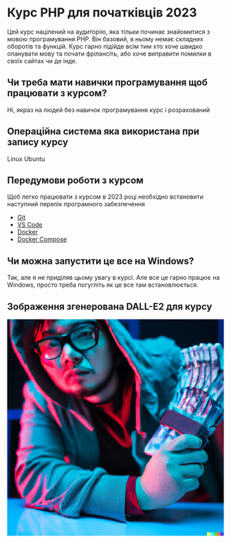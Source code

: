# Курс PHP для початківців 2023

Цей курс націлений на аудиторію, яка тільки починає знайомитися з мовою програмування PHP. Він базовий, в ньому немає складних оборотів та функцій. Курс гарно підійде всім тим хто хоче швидко опанувати мову та почати фрілансіть, або хоче виправити помилки в своїх сайтах чи де інде.

## Чи треба мати навички програмування щоб працювати з курсом?
Ні, якраз на людей без навичок програмування курс і розрахований

## Операційна система яка використана при запису курсу
Linux Ubuntu

## Передумови роботи з курсом
Щоб легко працювати з курсом в 2023 році необхідно встановити наступний перелік програмного забезпечення
- [Git](https://www.digitalocean.com/community/tutorials/how-to-install-git-on-ubuntu-20-04)
- [VS Code](https://code.visualstudio.com/docs/setup/linux) 
- [Docker](https://docs.docker.com/engine/install/ubuntu/)
- [Docker Compose](https://www.digitalocean.com/community/tutorials/how-to-install-and-use-docker-compose-on-ubuntu-20-04)

## Чи можна запустити це все на Windows?
Так, але я не приділяв цьому увагу в курсі. Але все це гарно працює на Windows, просто треба погугліть як це все там встановлюється.

## Зображення згенерована DALL-E2 для курсу

![alt text](./app/img/cover2.png "Logo Title Text 1")
